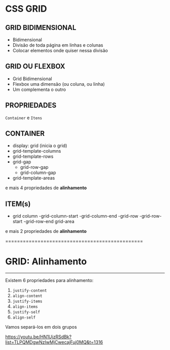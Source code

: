 # CSS GRID

## GRID BIDIMENSIONAL

- Bidimensional
- Divisão de toda página em linhas e colunas
- Colocar elementos onde quiser nessa divisão

## GRID OU FLEXBOX

- Grid Bidimensional
- Flexbox uma dimensão (ou coluna, ou linha)
- Um complementa o outro

## PROPRIEDADES

`Container` e `Itens`

## CONTAINER

- display: grid (inicia o grid)
- grid-template-columns
- grid-template-rows
- grid-gap
  - grid-row-gap
  - grid-column-gap
- grid-template-areas

e mais 4 propriedades de **alinhamento**

## ITEM(s)

- grid column
  -grid-column-start
  -grid-column-end
  -grid-row
  -grid-row-start
  -grid-row-end
  grid-area

e mais 2 propriedades de **alinhamento**

===============================================

# GRID: Alinhamento

---

Existem 6 propriedades para alinhamento:

1. `justify-content`
2. `align-content`
3. `justify-items`
4. `align-items`
5. `justify-self`
6. `align-self`

Vamos separá-los em dois grupos

https://youtu.be/HN1UjzRSdBk?list=TLPQMDgwNzIwMjCwecajFuj0MQ&t=1316
